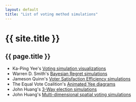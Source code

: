 ```yaml
---
layout: default
title: "List of voting method simulations"
---
```

# {{ site.title }}
## {{ page.title }}

* Ka-Ping Yee's [Voting simulation visualizations](http://zesty.ca/voting/sim/)
* Warren D. Smith's [Bayesian Regret simulations](https://rangevoting.org/BayRegDum.html)
* Jameson Quinn's [Voter Satisfaction Efficiency simulations](https://electionscience.github.io/vse-sim/VSE/)
* The Equal Vote Coalition's [Animated Yee diagrams](https://www.youtube.com/watch?v=-4FXLQoLDBA)
* John Huang's [3-Way election simulations](http://votesim.usa4r.org/simple3way/simple3way.html)
* John Huang's [Multi-dimensional spatial voting simulations](http://votesim.usa4r.org/spatial5dim/spatial5dim.html)
